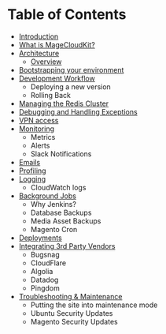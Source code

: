 # Table of Contents

* [Introduction](introduction.md)
* [What is MageCloudKit?](about.md)
* [Architecture](chapter2/README.md)
  * [Overview](chapter2/README.md#Overview)
* [Bootstrapping your environment](chapter3/README.md)
* [Development Workflow](workflow.md)
  * Deploying a new version
  * Rolling Back
* [Managing the Redis Cluster](redis.md)
* [Debugging and Handling Exceptions](debugging.md)
* [VPN access](vpn.md)
* [Monitoring](monitoring.md)
  * Metrics
  * Alerts
  * Slack Notifications
* [Emails](emails.md)
* [Profiling](profiling.md)
* [Logging](logging.md)
  * CloudWatch logs
* [Background Jobs](background_jobs.md)
  * Why Jenkins?
  * Database Backups
  * Media Asset Backups
  * Magento Cron
* [Deployments](chapter4/deployments.md)
* [Integrating 3rd Party Vendors](vendors.md)
  * Bugsnag
  * CloudFlare
  * Algolia
  * Datadog
  * Pingdom
* [Troubleshooting & Maintenance](maintenance.md)
  * Putting the site into maintenance mode
  * Ubuntu Security Updates
  * Magento Security Updates
